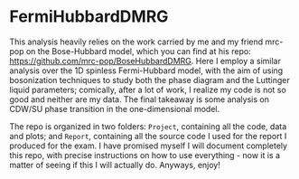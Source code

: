 # FermiHubbardDMRG
This analysis heavily relies on the work carried by me and my friend mrc-pop on the Bose-Hubbard model, which you can find at his repo: https://github.com/mrc-pop/BoseHubbardDMRG. Here I employ a similar analysis over the 1D spinless Fermi-Hubbard model, with the aim of using bosonization techniques to study both the phase diagram and the Luttinger liquid parameters; comically, after a lot of work, I realize my code is not so good and neither are my data. The final takeaway is some analysis on CDW/SU phase transition in the one-dimensional model.

The repo is organized in two folders: `Project`, containing all the code, data and plots; and `Report`, containing all the source code I used for the report I produced for the exam. I have promised myself I will document completely this repo, with precise instructions on how to use everything - now it is a matter of seeing if this I will actually do. Anyways, enjoy!
